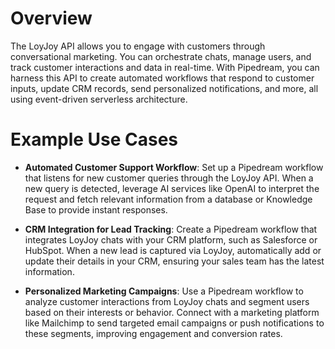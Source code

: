# Overview

The LoyJoy API allows you to engage with customers through conversational marketing. You can orchestrate chats, manage users, and track customer interactions and data in real-time. With Pipedream, you can harness this API to create automated workflows that respond to customer inputs, update CRM records, send personalized notifications, and more, all using event-driven serverless architecture.

# Example Use Cases

- **Automated Customer Support Workflow**: Set up a Pipedream workflow that listens for new customer queries through the LoyJoy API. When a new query is detected, leverage AI services like OpenAI to interpret the request and fetch relevant information from a database or Knowledge Base to provide instant responses.

- **CRM Integration for Lead Tracking**: Create a Pipedream workflow that integrates LoyJoy chats with your CRM platform, such as Salesforce or HubSpot. When a new lead is captured via LoyJoy, automatically add or update their details in your CRM, ensuring your sales team has the latest information.

- **Personalized Marketing Campaigns**: Use a Pipedream workflow to analyze customer interactions from LoyJoy chats and segment users based on their interests or behavior. Connect with a marketing platform like Mailchimp to send targeted email campaigns or push notifications to these segments, improving engagement and conversion rates.
